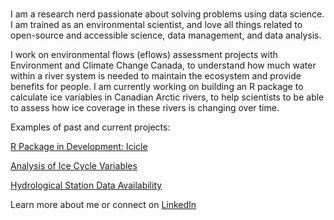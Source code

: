 ### 

I am a research nerd passionate about solving problems using data science. I am trained as an environmental scientist, and love all things related to open-source and accessible science, data management, and data analysis. 

I work on environmental flows (eflows) assessment projects with Environment and Climate Change Canada, to understand how much water within a river system is needed to maintain the ecosystem and provide benefits for people. I am currently working on building an R package to calculate ice variables in Canadian Arctic rivers, to help scientists to be able to assess how ice coverage in these rivers is changing over time. 

Examples of past and current projects:

[R Package in Development: Icicle](https://rpubs.com/Jacqui-123/1056683)

[Analysis of Ice Cycle Variables](https://rpubs.com/Jacqui-123/1045987)

[Hydrological Station Data Availability](https://rpubs.com/Jacqui-123/1045877)

Learn more about me or connect on [LinkedIn](https://www.linkedin.com/in/jacqui-levy-353208a2/)

<!--
**Jacqui-123/Jacqui-123** is a ✨ _special_ ✨ repository because its `README.md` (this file) appears on your GitHub profile.

Here are some ideas to get you started:

- 🔭 I’m currently working on ...
- 🌱 I’m currently learning ...
- 👯 I’m looking to collaborate on ...
- 🤔 I’m looking for help with ...
- 💬 Ask me about ...
- 📫 How to reach me: ...
- 😄 Pronouns: ...
- ⚡ Fun fact: ...
-->

